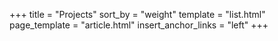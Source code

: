 +++
title = "Projects"
sort_by = "weight"
template = "list.html"
page_template = "article.html"
insert_anchor_links = "left"
+++
